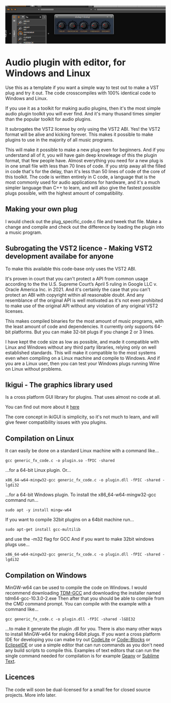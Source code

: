 ![](./gfx/thelay.png)

# Audio plugin with editor, for Windows and Linux
Use this as a template if you want a simple way to test out to make a VST plug and try it out.
The code crosscompiles with 100% identical code to Windows and Linux.

If you use it as a toolkit for making audio plugins, then it's the most simple audio plugin toolkit you will ever find.
And it's many thusand times simpler than the popular toolkit for audio plugins.

It subrogates the VST2 license by only using the VST2 ABI. Yes! the VST2 format will be alive and kicking forever. 
This makes it possible to make plugins to use in the majority of all music programs.

This will make it possible to make a new plug even for beginners. And if you understand all of it, you will have gain deep knowleage of this the plugin format, that few people have.
Almost everything you need for a new plug is in one small file with less than 70 lines of code.
If you strip away all the filled in code that's for the delay, than it's less than 50 lines of code of the core of this toolkit.
The code is written entirely in C code, a language that is the most commonly used for audio applications for hardware, 
and it's a much simpler language than C++ to learn, and will also give the fastest possible plugs possible, with the highest amount of compatibility.

## Making your own plug
I would check out the plug_specific_code.c file and tweek that file. Make a change and compile and check out the difference by loading the plugin into a music program.

## Subrogating the VST2 licence - Making VST2 development availabe for anyone
To make this available this code-base only uses the VST2 ABI.

It's proven in court that you can't protect a API from common usage according to the the U.S. Supreme Court’s April 5 ruling in Google LLC v. Oracle America Inc. in 2021.
And it's certainly the case that you can't protect an ABI with copyright within all reasonable doubt.
And any resemblance of the original API is well motivated as it's not even prohibited to make use of the original API without any violation of any original VST2 licenses.

This makes compiled binaries for the most amount of music programs, with the least amount of code and dependencies.
It currently only supports 64-bit platforms. But you can make 32-bit plugs if you change 2 or 3 lines.

I have kept the code size as low as possible, and made it compatible with Linux and Windows without any third party libraries, relying only on well established standards. 
This will make it compatible to the most systems even when compiling on a Linux machine and compile to Windows.
And if you are a Linux user, then you can test your Windows plugs running Wine on Linux without problems.

## Ikigui - The graphics library used
Is a cross platform GUI library for plugins. That uses almost no code at all.

You can find out more about it [here](https://github.com/logos-maker/ikiGUI)

The core concept in ikiGUI is simplicity, so it's not much to learn, and will give fewer compatibility issues with you plugins.

## Compilation on Linux
It can easily be done on a standard Linux machine with a command like...
```
gcc generic_fx_code.c -o plugin.so -fPIC -shared
```
...for a 64-bit Linux plugin. Or...
```
x86_64-w64-mingw32-gcc generic_fx_code.c -o plugin.dll -fPIC -shared -lgdi32
```
...for a 64-bit Windows plugin. To install the x86_64-w64-mingw32-gcc command run...
```
sudo apt -y install mingw-w64
```
If you want to compile 32bit plugins on a 64bit machine run...
```
sudo apt-get install gcc-multilib
```
and use the -m32 flag for GCC
And if you want to make 32bit windows plugs use...
```
x86_64-w64-mingw32-gcc generic_fx_code.c -o plugin.dll -fPIC -shared -lgdi32
```
## Compilation on Windows
MinGW-w64 can be used to compile the code on Windows. I would recommend downloading [TDM-GCC](https://jmeubank.github.io/tdm-gcc/articles/2021-05/10.3.0-release) and downloading the installer named tdm64-gcc-10.3.0-2.exe Then after that you should be able to compile from the CMD command prompt. You can compile with the example with a command like...
```
gcc generic_fx_code.c -o plugin.dll -fPIC -shared -lGDI32
```
...to make it generate the plugin .dll for you. There is also many other ways to install MinGW-w64 for making 64bit plugs. If you want a cross platform IDE for developing you can mabe try out [CodeLite](https://codelite.org/) or [Code::Blocks](https://www.codeblocks.org/) or [EclipseIDE](https://eclipseide.org/)
or use a simple editor that can run commands as you don't need any build scripts to compile this. Examples of text editors that can run the single command needed for compilation is for example [Geany](https://www.geany.org/) or [Sublime Text](https://www.sublimetext.com/).
## Licences
The code will soon be dual-licensed for a small fee for closed source projects. More info later.
